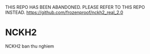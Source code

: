 THIS REPO HAS BEEN ABANDONED. PLEASE REFER TO THIS REPO INSTEAD.
https://github.com/frozenproof/nckh2_real_2.0

# NCKH2
 NCKH2 ban thu nghiem
